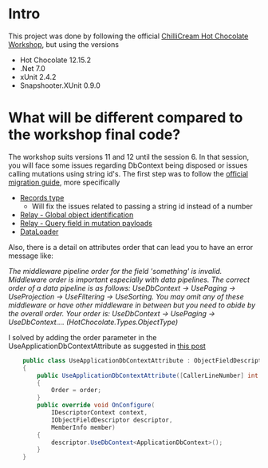 # Intro
This project was done by following the official [ChilliCream Hot Chocolate Workshop](https://github.com/ChilliCream/graphql-workshop), but using the versions
- Hot Chocolate 12.15.2
- .Net 7.0
- xUnit 2.4.2
- Snapshooter.XUnit 0.9.0


# What will be different compared to the workshop final code?
The workshop suits versions 11 and 12 until the session 6. In that session, you will face some issues regarding DbContext being disposed or issues calling mutations using string id's.
The first step was to follow the [official migration guide](https://chillicream.com/docs/hotchocolate/api-reference/migrate-from-11-to-12), more specifically
- [Records type](https://chillicream.com/docs/hotchocolate/api-reference/migrate-from-11-to-12#records)
    - Will fix the issues related to passing a string id instead of a number
- [Relay - Global object identification](https://chillicream.com/docs/hotchocolate/api-reference/migrate-from-11-to-12#global-object-identification)
- [Relay - Query field in mutation payloads](https://chillicream.com/docs/hotchocolate/api-reference/migrate-from-11-to-12#query-field-in-mutation-payloads)
- [DataLoader](https://chillicream.com/docs/hotchocolate/api-reference/migrate-from-11-to-12#dataloader)

Also, there is a detail on attributes order that can lead you to have an error message like:

*The middleware pipeline order for the field 'something' is invalid. Middleware order is important especially with data pipelines. The correct order of a data pipeline is as follows: UseDbContext -> UsePaging -> UseProjection -> UseFiltering -> UseSorting. You may omit any of these middleware or have other middleware in between but you need to abide by the overall order. Your order is: UseDbContext -> UsePaging -> UseDbContext.... (HotChocolate.Types.ObjectType)*

I solved by adding the order parameter in the UseApplicationDbContextAttribute as suggested in [this post](https://github.com/ChilliCream/hotchocolate/issues/4416#issuecomment-966933244)

```csharp
    public class UseApplicationDbContextAttribute : ObjectFieldDescriptorAttribute
    {
        public UseApplicationDbContextAttribute([CallerLineNumber] int order = 0)
        {
            Order = order;
        }
        public override void OnConfigure(
            IDescriptorContext context,
            IObjectFieldDescriptor descriptor,
            MemberInfo member)
        {
            descriptor.UseDbContext<ApplicationDbContext>();
        }
    }
```